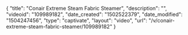 {
    "title": "Conair Extreme Steam Fabric Steamer",
    "description": "",
    "videoid": "109989182",
    "date_created": "1502522379",
    "date_modified": "1504247456",
    "type": "captivate",
    "layout": "video",
    "url": "\/v\/conair-extreme-steam-fabric-steamer\/109989182"
}